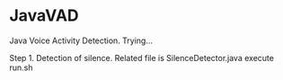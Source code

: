 # JavaVAD
Java Voice Activity Detection. Trying...


Step 1. Detection of silence. Related file is SilenceDetector.java
execute run.sh
